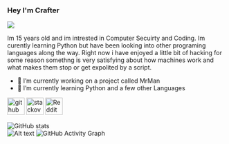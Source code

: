 ### Hey I'm Crafter
![](https://www.goodcore.co.uk/blog/wp-content/uploads/2019/08/what-is-coding.webp)

Im 15 years old and im intrested in Computer Secuirty and Coding.
Im curently learning Python but have been looking into other programing languages along the way.
Right now i have enjoyed a little bit of hacking for some reason somethng is very satisfying about 
how machines work and what makes them stop or get expolited by a script.

- 🔭 I’m currently working on a project called MrMan 
- 🌱 I’m currently learning Python and a few other Languages 


[<img src='https://cdn.jsdelivr.net/npm/simple-icons@3.0.1/icons/github.svg' alt='github' height='40'>](https://github.com/crafter544)  [<img src='https://cdn.jsdelivr.net/npm/simple-icons@3.0.1/icons/stackoverflow.svg' alt='stackoverflow' height='40'>](https://stackoverflow.com/users/17659383)  [<img src='https://cdn.jsdelivr.net/npm/simple-icons@3.0.1/icons/reddit.svg' alt='Reddit' height='40'>](https://www.reddit.com/user/Crafter91)  

![GitHub stats](https://github-readme-stats.vercel.app/api?username=crafter544&show_icons=true)  
![Alt text](https://spotify-recently-played-readme.vercel.app/api?user=robd62w79na12r3obg2x1yn7v)
![GitHub Activity Graph](https://activity-graph.herokuapp.com/graph?username=crafter544)  


